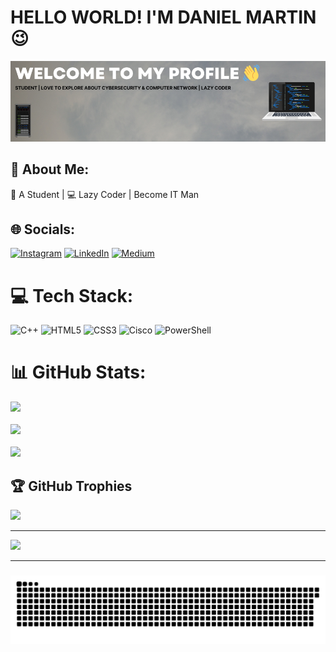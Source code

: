 # HELLO WORLD! I'M DANIEL MARTIN 😉
![Daniel Martin](img/BannerGithub.png)

## 💫 About Me:
🔭 A Student | 💻 Lazy Coder | Become IT Man


## 🌐 Socials:
[![Instagram](https://img.shields.io/badge/Instagram-%23E4405F.svg?logo=Instagram&logoColor=white)](https://instagram.com/martin_mentoss) [![LinkedIn](https://img.shields.io/badge/LinkedIn-%230077B5.svg?logo=linkedin&logoColor=white)](https://linkedin.com/in/danielmartingideonsiregar06) [![Medium](https://img.shields.io/badge/Medium-12100E?logo=medium&logoColor=white)](https://medium.com/@danielmartinsiregar06) 

# 💻 Tech Stack:
![C++](https://img.shields.io/badge/c++-%2300599C.svg?style=for-the-badge&logo=c%2B%2B&logoColor=white) ![HTML5](https://img.shields.io/badge/html5-%23E34F26.svg?style=for-the-badge&logo=html5&logoColor=white) ![CSS3](https://img.shields.io/badge/css3-%231572B6.svg?style=for-the-badge&logo=css3&logoColor=white) ![Cisco](https://img.shields.io/badge/cisco-%23049fd9.svg?style=for-the-badge&logo=cisco&logoColor=black) ![PowerShell](https://img.shields.io/badge/PowerShell-%235391FE.svg?style=for-the-badge&logo=powershell&logoColor=white)

# 📊 GitHub Stats:
![](https://github-readme-stats.vercel.app/api?username=DanielMartin19&theme=vue-dark&hide_border=false&include_all_commits=true&count_private=false)<br/><br/>
![](https://nirzak-streak-stats.vercel.app/?user=DanielMartin19&theme=vue-dark&hide_border=false)<br/><br/>
![](https://github-readme-stats.vercel.app/api/top-langs/?username=DanielMartin19&theme=vue-dark&hide_border=false&include_all_commits=true&count_private=false&layout=compact)

## 🏆 GitHub Trophies
![](https://github-profile-trophy.vercel.app/?username=DanielMartin19&theme=radical&no-frame=true&no-bg=false&margin-w=4)

---
[![](https://visitcount.itsvg.in/api?id=DanielMartin19&icon=5&color=0)](https://visitcount.itsvg.in)

---

###

<img src="https://raw.githubusercontent.com/DanielMartin19/DanielMartin19/output/snake.svg" alt="Snake animation" />

###
